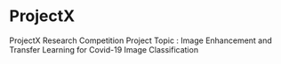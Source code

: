 # ProjectX
ProjectX Research Competition
Project Topic : Image Enhancement and Transfer Learning for Covid-19 Image Classification
